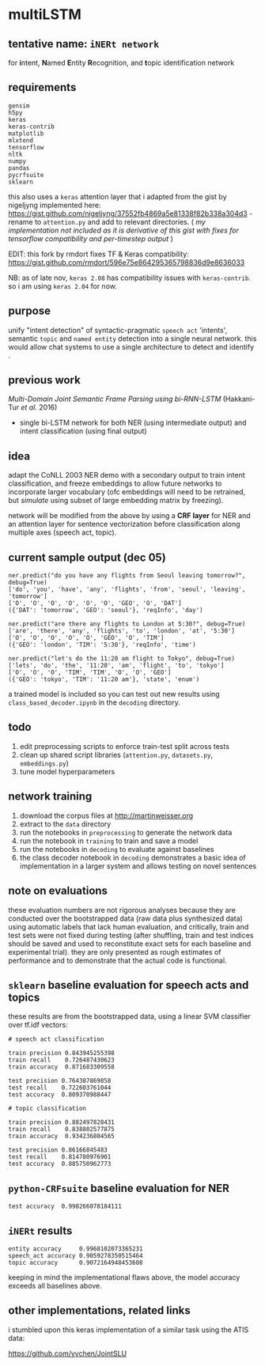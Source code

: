 # multiLSTM

## tentative name: `iNERt network`

for **i**ntent, **N**amed **E**ntity **R**ecognition, and **t**opic identification network

## requirements
```
gensim
h5py
keras
keras-contrib
matplotlib
mlxtend
tensorflow
nltk
numpy
pandas
pycrfsuite
sklearn
```

this also uses a `keras` attention layer that i adapted from the gist by nigeljyng implemented here:
https://gist.github.com/nigeljyng/37552fb4869a5e81338f82b338a304d3 - rename to `attention.py` and add to relevant directories. ( *my implementation not included as it is derivative of this gist with fixes for tensorflow compatibility and per-timestep output* ) 

EDIT: this fork by rmdort fixes TF & Keras compatibility: https://gist.github.com/rmdort/596e75e864295365798836d9e8636033

NB: as of late nov, `keras 2.08` has compatibility issues with `keras-contrib`. so i am using `keras 2.04` for now.

## purpose

unify "intent detection" of syntactic-pragmatic `speech act` 'intents', semantic `topic` and `named entity` detection into a single neural network. this would allow chat systems to use a single architecture to detect and identify .

## previous work

*Multi-Domain Joint Semantic Frame Parsing using bi-RNN-LSTM* (Hakkani-Tur *et al.* 2016)

- single bi-LSTM network for both NER (using intermediate output) and intent classification (using final output)

## idea

adapt the CoNLL 2003 NER demo with a secondary output to train intent classification, and freeze embeddings to allow future networks to incorporate larger vocabulary (ofc embeddings will need to be retrained, but *simulate* using subset of large embedding matrix by freezing).

network will be modified from the above by using a **CRF layer** for NER and an attention layer for sentence vectorization before classification along multiple axes (speech act, topic).

## current sample output (dec 05)

```
ner.predict("do you have any flights from Seoul leaving tomorrow?", debug=True)
['do', 'you', 'have', 'any', 'flights', 'from', 'seoul', 'leaving', 'tomorrow']
['O', 'O', 'O', 'O', 'O', 'O', 'GEO', 'O', 'DAT']
({'DAT': 'tomorrow', 'GEO': 'seoul'}, 'reqInfo', 'day')

ner.predict("are there any flights to London at 5:30?", debug=True)
['are', 'there', 'any', 'flights', 'to', 'london', 'at', '5:30']
['O', 'O', 'O', 'O', 'O', 'GEO', 'O', 'TIM']
({'GEO': 'london', 'TIM': '5:30'}, 'reqInfo', 'time')

ner.predict("let's do the 11:20 am flight to Tokyo", debug=True)
['lets', 'do', 'the', '11:20', 'am', 'flight', 'to', 'tokyo']
['O', 'O', 'O', 'TIM', 'TIM', 'O', 'O', 'GEO']
({'GEO': 'tokyo', 'TIM': '11:20 am'}, 'state', 'enum')
```

a trained model is included so you can test out new results using `class_based_decoder.ipynb` in the `decoding` directory.

## todo

1. edit preprocessing scripts to enforce train-test split across tests
2. clean up shared script libraries (`attention.py`, `datasets.py`, `embeddings.py`) 
2. tune model hyperparameters

## network training

1. download the corpus files at http://martinweisser.org
2. extract to the `data` directory
3. run the notebooks in `preprocessing` to generate the network data
4. run the notebook in `training` to train and save a model
5. run the notebooks in `decoding` to evaluate against baselines
6. the class decoder notebook in `decoding` demonstrates a basic idea of implementation in a larger system and allows testing on novel sentences

## note on evaluations

these evaluation numbers are not rigorous analyses because they are conducted over the bootstrapped data (raw data plus synthesized data) using automatic labels that lack human evaluation, and critically, train and test sets were not fixed during testing (after shuffling, train and test indices should be saved and used to reconstitute exact sets for each baseline and experimental trial). they are only presented as rough estimates of performance and to demonstrate that the actual code is functional.

## `sklearn` baseline evaluation for speech acts and topics

these results are from the bootstrapped data, using a linear SVM classifier over tf.idf vectors:

```
# speech act classification

train precision 0.843945255398
train recall    0.726487430623
train accuracy  0.871683309558

test precision 0.764387869858
test recall    0.722603761044
test accuracy  0.809370988447
```

```
# topic classification

train precision 0.882497828431
train recall    0.838802577875
train accuracy  0.934236804565

test precision 0.86166845483
test recall    0.814780976901
test accuracy  0.885750962773
```

## `python-CRFsuite` baseline evaluation for NER

`test accuracy	0.998266078184111`

## `iNERt` results

```
entity accuracy		0.9968102073365231
speech_act accuracy	0.9059278350515464
topic accuracy		0.9072164948453608
```

keeping in mind the implementational flaws above, the model accuracy exceeds all baselines above.

## other implementations, related links

i stumbled upon this keras implementation of a similar task using the ATIS data:

https://github.com/yvchen/JointSLU
